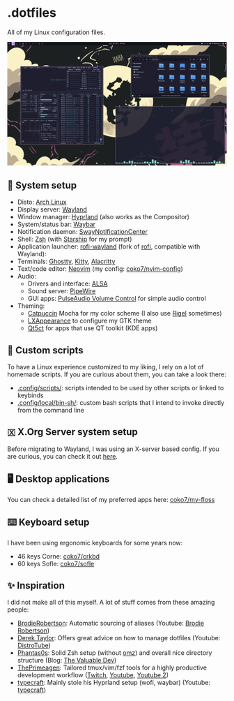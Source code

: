 # .dotfiles

All of my Linux configuration files.

![screenshot](./assets/screenshot.png)

## 🐧 System setup

- Disto: [Arch Linux](https://archlinux.org/)
- Display server: [Wayland](https://wayland.freedesktop.org/)
- Window manager: [Hyprland](https://hyprland.org/) (also works as the Compositor)
- System/status bar: [Waybar](https://github.com/Alexays/Waybar)
- Notification daemon: [SwayNotificationCenter](https://github.com/ErikReider/SwayNotificationCenter)
- Shell: [Zsh](https://www.zsh.org/) (with [Starship](https://starship.rs/) for my prompt)
- Application launcher: [rofi-wayland](https://github.com/lbonn/rofi) (fork of [rofi](https://github.com/davatorium/rofi), compatible with Wayland):
- Terminals: [Ghostty](https://ghostty.org), [Kitty](https://sw.kovidgoyal.net/kitty), [Alacritty](https://alacritty.org)
- Text/code editor: [Neovim](https://neovim.io/) (my config: [coko7/nvim-config](https://github.com/Coko7/nvim-config))
- Audio:
    - Drivers and interface: [ALSA](https://www.alsa-project.org/)
    - Sound server: [PipeWire](https://pipewire.org/)
    - GUI apps: [PulseAudio Volume Control](https://freedesktop.org/software/pulseaudio/pavucontrol/) for simple audio control
- Theming:
    - [Catpuccin](https://github.com/catppuccin/catppuccin) Mocha for my color scheme (I also use [Rigel](https://github.com/Rigellute/rigel) sometimes)
    - [LXAppearance](https://github.com/lxde/lxappearance) to configure my GTK theme
    - [Qt5ct](https://github.com/desktop-app/qt5ct) for apps that use QT toolkit (KDE apps)

## 🚀 Custom scripts

To have a Linux experience customized to my liking, I rely on a lot of homemade scripts. If you are curious about them, you can take a look there:
- [.config/scripts/](./.config/scripts): scripts intended to be used by other scripts or linked to keybinds
- [.config/local/bin-sh/](./.config/local/bin-sh): custom bash scripts that I intend to invoke directly from the command line

## 🇽 X.Org Server system setup

Before migrating to Wayland, I was using an X-server based config.
If you are curious, you can check it out [here](./xorg_setup.md).

## 🖥️ Desktop applications

You can check a detailed list of my preferred apps here: [coko7/my-floss](https://github.com/Coko7/my-floss/blob/main/desktop.md)

## ⌨️ Keyboard setup

I have been using ergonomic keyboards for some years now:
- 46 keys Corne: [coko7/crkbd](https://github.com/Coko7/crkbd)
- 60 keys Sofle: [coko7/sofle](https://github.com/coko7/sofle)

## ✨ Inspiration

I did not make all of this myself. A lot of stuff comes from these amazing people:
- [BrodieRobertson](https://github.com/BrodieRobertson/dotfiles): Automatic sourcing of aliases (Youtube: [Brodie Robertson](https://www.youtube.com/channel/UCld68syR8Wi-GY_n4CaoJGA))
- [Derek Taylor](https://gitlab.com/dwt1/dotfiles): Offers great advice on how to manage dotfiles (Youtube: [DistroTube](https://www.youtube.com/channel/UCVls1GmFKf6WlTraIb_IaJg))
- [Phantas0s](https://github.com/Phantas0s/.dotfiles): Solid Zsh setup (without [omz](https://ohmyz.sh/)) and overall nice directory structure (Blog: [The Valuable Dev](https://thevaluable.dev/))
- [ThePrimeagen](https://github.com/ThePrimeagen/.dotfiles): Tailored tmux/vim/fzf tools for a highly productive development workflow ([Twitch](https://www.twitch.tv/theprimeagen), [Youtube](https://www.youtube.com/channel/UC8ENHE5xdFSwx71u3fDH5Xw), [Youtube 2](https://www.youtube.com/channel/UCUyeluBRhGPCW4rPe_UvBZQ))
- [typecraft](https://github.com/typecraft-dev/dotfiles): Mainly stole his Hyprland setup (wofi, waybar) (Youtube: [typecraft](https://www.youtube.com/channel/UCo71RUe6DX4w-Vd47rFLXPg))
